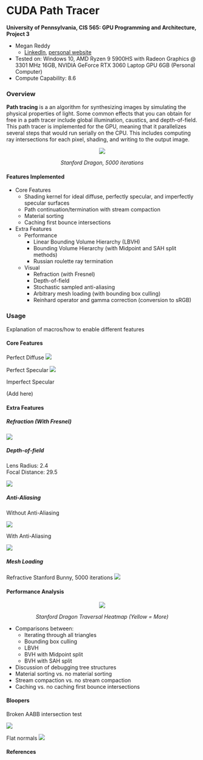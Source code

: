 CUDA Path Tracer
================

**University of Pennsylvania, CIS 565: GPU Programming and Architecture, Project 3**

* Megan Reddy
  * [LinkedIn](https://www.linkedin.com/in/meganr25a949125/), [personal website](https://meganr28.github.io/)
* Tested on: Windows 10, AMD Ryzen 9 5900HS with Radeon Graphics @ 3301 MHz 16GB, NVIDIA GeForce RTX 3060 Laptop GPU 6GB (Personal Computer)
* Compute Capability: 8.6

### Overview

**Path tracing** is a an algorithm for synthesizing images by simulating the physical properties of light. Some
common effects that you can obtain for free in a path tracer include global illumination, caustics, and depth-of-field.
This path tracer is implemented for the GPU, meaning that it parallelizes several steps that would run serially on the CPU. 
This includes computing ray intersections for each pixel, shading, and writing to the output image.

<p align="center">
  <img src="img/dragon_5000_lbvh.png" />
</p>
<p align="center"><em>Stanford Dragon, 5000 iterations</em></p>

#### Features Implemented

- Core Features
    * Shading kernel for ideal diffuse, perfectly specular, and imperfectly specular surfaces
    * Path continuation/termination with stream compaction
    * Material sorting
    * Caching first bounce intersections
- Extra Features
    * Performance
      * Linear Bounding Volume Hierarchy (LBVH)
      * Bounding Volume Hierarchy (with Midpoint and SAH split methods)
      * Russian roulette ray termination
    * Visual
      * Refraction (with Fresnel)
      * Depth-of-field
      * Stochastic sampled anti-aliasing
      * Arbitrary mesh loading (with bounding box culling)
      * Reinhard operator and gamma correction (conversion to sRGB)

### Usage

Explanation of macros/how to enable different features

#### Core Features

Perfect Diffuse
![](img/cornell.2022-09-24_depth8_5000samp_nocompact.png)

Perfect Specular
![](img/cornell.2022-09-24_depth8_5000samp_spec.png)

Imperfect Specular

(Add here)

#### Extra Features

##### Refraction (With Fresnel)

![](img/glass_ball.2022-10-09_17-19-17z.5000samp.png)

##### Depth-of-field

Lens Radius: 2.4 \
Focal Distance: 29.5

![](img/cornell.2022-09-27_depth8_5000samp_dof.png)

##### Anti-Aliasing

Without Anti-Aliasing

![](img/cornell.2022-09-27_depth8_5000samp_noantialiasing.png)

With Anti-Aliasing

![](img/cornell.2022-09-27_depth8_5000samp_antialiasing.png)

##### Mesh Loading

Refractive Stanford Bunny, 5000 iterations
![](img/cornell.2022-10-09_13-47-52z.5000samp.png)

#### Performance Analysis

<p align="center">
  <img src="img/mesh.2022-10-10_00-39-44z.5000samp.png" />
</p>
<p align="center"><em>Stanford Dragon Traversal Heatmap (Yellow = More)</em></p>

- Comparisons between:
  * Iterating through all triangles
  * Bounding box culling
  * LBVH
  * BVH with Midpoint split
  * BVH with SAH split
- Discussion of debugging tree structures
- Material sorting vs. no material sorting
- Stream compaction vs. no stream compaction
- Caching vs. no caching first bounce intersections

#### Bloopers

Broken AABB intersection test

![](img/bloopers/cornell.2022-10-06_04-26-16z.5000samp.png)

Flat normals
![](img/bloopers/cornell.2022-10-06_05-12-34z.5000samp.png)

#### References

